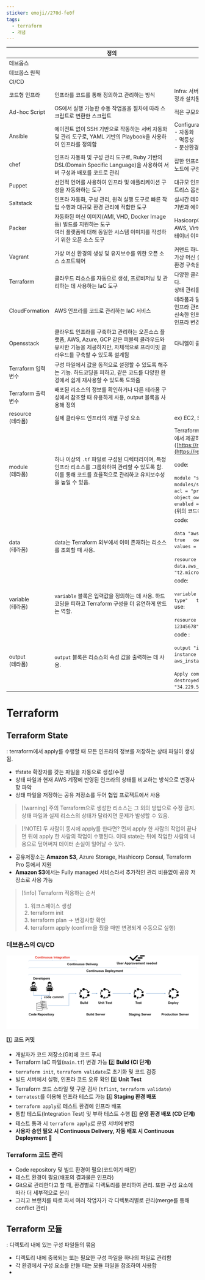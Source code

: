 ```yaml
---
sticker: emoji//270d-fe0f
tags:
  - terraform
  - 개념
---
```


|                   | <div style="width:300px">정의</div>                                                                        | 비고                                                                                                                                                                                                                                                                                                                                                                                                                                                                                                                            |
| ----------------- | -------------------------------------------------------------------------------------------------------- | ----------------------------------------------------------------------------------------------------------------------------------------------------------------------------------------------------------------------------------------------------------------------------------------------------------------------------------------------------------------------------------------------------------------------------------------------------------------------------------------------------------------------------- |
| 데브옵스              |                                                                                                          |                                                                                                                                                                                                                                                                                                                                                                                                                                                                                                                               |
| 데브옵스 원칙           |                                                                                                          |                                                                                                                                                                                                                                                                                                                                                                                                                                                                                                                               |
| CI/CD             |                                                                                                          |                                                                                                                                                                                                                                                                                                                                                                                                                                                                                                                               |
| 코드형 인프라           | 인프라를 코드를 통해 정의하고 관리하는 방식                                                                                 | Infra: 서버, 네트워크, 스토리지 등의 컴퓨팅 자원을 비롯하여 OS의 설정과 설치될 라이브러리 등 소프트웨어 실행에 필요한 모든 환경                                                                                                                                                                                                                                                                                                                                                                                                                                                 |
| Ad-hoc Script     | OS에서 실행 가능한 수동 작업을을 절차에 따라 스크립트로 변환한 스크립트                                                                | 적은 규모의 단순반복 및 단발성 작업에 유용                                                                                                                                                                                                                                                                                                                                                                                                                                                                                                      |
| Ansible           | 에이전트 없이 SSH 기반으로 작동하는 서버 자동화 및 관리 도구로, YAML 기반의 Playbook을 사용하여 인프라를 정의함                                  | Configuration Management Tool  <br>- 자동화  <br>- 멱등성  <br>- 분산환경 자체 지원                                                                                                                                                                                                                                                                                                                                                                                                                                                         |
| chef              | 인프라 자동화 및 구성 관리 도구로, Ruby 기반의 DSL(Domain Specific Language)을 사용하여 서버 구성과 배포를 코드로 관리                      | 잡한 인프라 환경에서 체계적인 관리가 가능하며, 에이전트를 통해 각 노드에 구성 정보를 적용                                                                                                                                                                                                                                                                                                                                                                                                                                                                           |
| Puppet            | 선언적 언어를 사용하여 인프라 및 애플리케이션 구성을 자동화하는 도구                                                                   | 대규모 인프라의 중앙 집중식 관리에 적합하며, 에이전트 기반/에이전트리스 옵션을 모두 제공                                                                                                                                                                                                                                                                                                                                                                                                                                                                            |
| Saltstack         | 인프라 자동화, 구성 관리, 원격 실행 도구로 빠른 작업 수행과 대규모 환경 관리에 적합한 도구                                                    | 실시간 데이터 수집 및 이벤트 기반 자동화 기능을 제공하며, 에이전트 기반과 에이전트리스 모드를 모두 지원                                                                                                                                                                                                                                                                                                                                                                                                                                                                   |
| Packer            | 자동화된 머신 이미지(AMI, VHD, Docker Image 등) 빌드를 지원하는 도구  <br>여러 플랫폼에 대해 동일한 시스템 이미지를 작성하기 위한 오픈 소스 도구          | Hasicorp에서 만든 인프라 관리 도구 중 하나이다.  <br>AWS, VirtualBox 및 VM웨어와 같은 가상 머신의 이미지, 도커 등 컨테이너 이미지도 생성이 가능하다.                                                                                                                                                                                                                                                                                                                                                                                                                          |
| Vagrant           | 가상 머신 환경의 생성 및 유지보수를 위한 오픈 소스 소프트웨어                                                                      | 커맨드 하나로 가상 구축이 완료된다.  <br>가상 머신 설정이 간단하다.  <br>환경 구축을 자동화할 수 있다.                                                                                                                                                                                                                                                                                                                                                                                                                                                              |
| Terraform         | 클라우드 리소스를 자동으로 생성, 프로비저닝 및 관리하는 데 사용하는 IaC 도구                                                            | 다양한 클라우드(AWS, Azure, GCP 등) 및 온프레미스 환경을 지원한다.  <br>상태 관리를 통해 인프라 변경 사항 추적이 가능하다.                                                                                                                                                                                                                                                                                                                                                                                                                                              |
| CloudFormation    | AWS 인프라를 코드로 관리하는 IaC 서비스                                                                                | 테라폼과 달리 AWS 전용  <br>인프라 관리 간소화  <br>신속한 인프라 복제  <br>인프라 변경 사항을 쉽게 제어 및 추적                                                                                                                                                                                                                                                                                                                                                                                                                                                     |
| Opensstack        | 클라우드 인프라를 구축하고 관리하는 오픈소스 플랫폼, AWS, Azure, GCP 같은 퍼블릭 클라우드와 유사한 기능을 제공하지만, 자체적으로 프라이빗 클라우드를 구축할 수 있도록 설계됨 | 다니엘이 클라우드 동작 방법 이해 안되면 한 번 해보라고 강추하심.                                                                                                                                                                                                                                                                                                                                                                                                                                                                                         |
| Terraform 입력변수    | 구성 파일에서 값을 동적으로 설정할 수 있도록 해주는 기능. 하드코딩을 피하고, 같은 코드를 다양한 환경에서 쉽게 재사용할 수 있도록 도와줌                           |                                                                                                                                                                                                                                                                                                                                                                                                                                                                                                                               |
| Terraform 출력변수    | 배포된 리소스의 정보를 확인하거나 다른 테라폼 구성에서 참조할 때 유용하게 사용, output 블록을 사용해 정의                                          |                                                                                                                                                                                                                                                                                                                                                                                                                                                                                                                               |
| resource<br>(테라폼) | 실제 클라우드 인프라의 개별 구성 요소                                                                                    | ex) EC2, S3, RDS 등                                                                                                                                                                                                                                                                                                                                                                                                                                                                                                            |
| module<br>(테라폼)   | 하나 이상의 `.tf` 파일로 구성된 디렉터리이며, 특정 인프라 리소스를 그룹화하여 관리할 수 있도록 함.  <br>이를 통해 코드를 효율적으로 관리하고 유지보수성을 높일 수 있음.    | Terraform은 모듈을 직접 작성할 수도 있지만, Terraform Registry에서 제공하는 모듈을 사용할 수도 있음.([https://registry.terraform.io/providers/hashicorp/aws/latest](https://registry.terraform.io/providers/hashicorp/aws/latest))  <br>  <br>code:  <br>  <br>`module "s3_bucket" {   source = "terraform-aws-modules/s3-bucket/aws"      bucket = "my-s3-bucket"   acl = "private"      control_object_ownership = true   object_ownership  = "ObjectWriter"      versioning = {   enabled = true   }   }   `  <br>(위의 코드에 경우 Terraform Registry에서 가져온 것) |
| data<br>(테라폼)     | data는 Terraform 외부에서 이미 존재하는 리소스를 조회할 때 사용.                                                              | code:  <br>  <br>`data "aws_ami" "latest_amazon_linux" {   most_recent = true   owners = ["amazon"]      filter {   name = "name"   values = ["amzn2-ami-hvm-*-x86_64-gp2"]}   }      `use:  <br>  <br>`resource "aws_instance" "example" {   ami = data.aws_ami.latest_amazon_linux.id   instance_type = "t2.micro"   }      `                                                                                                                                                                                               |
| variable<br>(테라폼) | `variable` 블록은 입력값을 정의하는 데 사용. 하드코딩을 피하고 Terraform 구성을 더 유연하게 만드는 역할.                                    | code:  <br>  <br>`variable "instance_type" {   description = "EC2 instance type"   type = string   default = "t2.micro"   }   `  <br>use:  <br>  <br>`resource "aws_instance" "example" {   ami = "ami-12345678"   instance_type = var.instance_type   }   `                                                                                                                                                                                                                                                                  |
| output<br>(테라폼)   | `output` 블록은 리소스의 속성 값을 출력하는 데 사용.                                                                       | code :  <br>  <br>`output "instance_public_ip" {   description = "EC2 instance public IP"   value = aws_instance.example.public_ip   }      `result:  <br>  <br>`Apply complete! Resources: 1 added, 0 changed, 0 destroyed.      Outputs:      instance_public_ip = "34.229.54.111"   `                                                                                                                                                                                                                                      |
# Terraform
## Terraform State
: terraform에서 apply를 수행할 때 모든 인프라의 정보를 저장하는 상태 파일이 생성됨.
- tfstate 확장자를 갖는 파일을 자동으로 생성/수정
- 상태 파일과 현재 AWS 계정에 반영된 인프라의 상태를 비교하는 방식으로 변경사항 파악
- 상태 파일을 저장하는 공유 저장소를 두어 협업 프로젝트에서 사용
> [!warning] 주의
> Terraform으로 생성한 리소스는 그 외의 방법으로 수정 금지.
> 상태 파일과 실제 리소스의 상태가 달라지면 문제가 발생할 수 있음. 

> [!NOTE] 두 사람이 동시에 apply를 한다면?
> 먼저 apply 한 사람의 작업이 끝나면 뒤에 apply 한 사람의 작업이 수행된다. 이때 state는 뒤에 작업한 사람의 내용으로 덮어써져 데이터 손실이 일어날 수 있다.

- 공유저장소는 **Amazon S3**, Azure Storage, Hashicorp Consul, Terraform Pro 등에서 지원
- **Amazon S3**에서는 Fully managed 서비스라서 추가적인 관리 비용없이 공유 저장소로 사용 가능

> [!info] Terraform 적용하는 순서
> 1. 워크스페이스 생성
> 2. terraform init
> 3. terraform plan -> 변경사항 확인
> 4. terraform apply (confirm을 줬을 때만 변경되게 수동으로 실행)

### 데브옵스의 CI/CD

![](images/Pasted%20image%2020250318104656.png)

1️⃣ **코드 커밋**
- 개발자가 코드 저장소(Git)에 코드 푸시
- Terraform IaC 파일(`main.tf`) 변경 가능
2️⃣ **Build (CI 단계)**
- `terraform init`, `terraform validate`로 초기화 및 코드 검증
- 빌드 서버에서 실행, 인프라 코드 오류 확인
3️⃣ **Unit Test**
- Terraform 코드 스타일 및 구문 검사 (`tflint`, `terraform validate`)
- `terratest`를 이용해 인프라 테스트 가능
4️⃣ **Staging 환경 배포**
- `terraform apply`로 테스트 환경에 인프라 배포
- 통합 테스트(Integration Test) 및 부하 테스트 수행
5️⃣ **운영 환경 배포 (CD 단계)**
- 테스트 통과 시 `terraform apply`로 운영 서버에 반영
- **사용자 승인 필요 시 Continuous Delivery, 자동 배포 시 Continuous Deployment** 🚀

### Terraform 코드 관리
- Code repository 및 빌드 환경이 필요(코드이기 때문)
- 테스트 환경이 필요(배포의 결과물은 인프라)
- Git으로 관리한다고 할 때, 환경별로 디렉토리를 분리하여 관리. 또한 구성 요소에 따라 더 세부적으로 분리
- 그리고 브랜치를 따로 파서 여러 작업자가 각 디렉토리별로 관리(merge를 통해 conflict 관리)

## Terraform 모듈
: 디렉토리 내에 있는 구성 파일들의 묶음
- 디렉토리 내에 중복되는 또는 필요한 구성 파일을 하나의 파일로 관리함
- 각 환경에서 구성 요소를 만들 때는 모듈 파일을 참조하여 사용함
- 